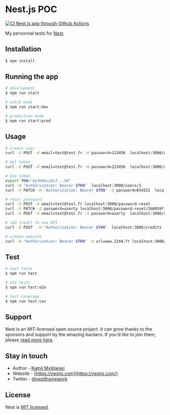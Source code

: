 # Nest.js POC

[![CI Nest.js app through Github Actions](https://github.com/madeindjs/nestjs-poc/actions/workflows/main.yml/badge.svg)](https://github.com/madeindjs/nestjs-poc/actions/workflows/main.yml)

My personnal tests for [Nest](https://github.com/nestjs/nest).

## Installation

```bash
$ npm install
```

## Running the app

```bash
# development
$ npm run start

# watch mode
$ npm run start:dev

# production mode
$ npm run start:prod
```

## Usage

```sh
# Create user
curl -X POST -d email=test@test.fr -d password=123456  localhost:3000/users

# Get token
curl -X POST -d email=test@test.fr -d password=123456  localhost:3000/auth

# Use token
export TKN="eyJhbGciOiJ...X4"
curl -H "Authorization: Bearer $TKN"  localhost:3000/users/1
curl -X PATCH -H "Authorization: Bearer $TKN" -d password=654321  localhost:3000/users/1

# reset password
curl -X POST -d email=test@test.fr localhost:3000/password-reset
curl -X PATCH -d password=azerty localhost:3000/password-reset/1b0859ff-5fb6-4cbc-8c22-4902da3a0b20 # token extracted from server log
curl -X POST -d email=test@test.fr -d password=azerty  localhost:3000/auth

# add credit to use API
curl -X POST  -H "Authorization: Bearer $TKN"  localhost:3000/credits

# create website
curl -H "Authorization: Bearer $TKN" -d url=www.2244.fr localhost:3000/websites
```

## Test

```bash
# unit tests
$ npm run test

# e2e tests
$ npm run test:e2e

# test coverage
$ npm run test:cov
```

## Support

Nest is an MIT-licensed open source project. It can grow thanks to the sponsors and support by the amazing backers. If you'd like to join them, please [read more here](https://docs.nestjs.com/support).

## Stay in touch

- Author - [Kamil Myśliwiec](https://kamilmysliwiec.com)
- Website - [https://nestjs.com](https://nestjs.com/)
- Twitter - [@nestframework](https://twitter.com/nestframework)

## License

Nest is [MIT licensed](LICENSE).

